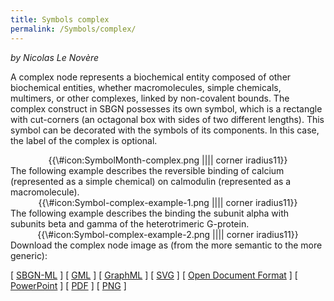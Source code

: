 ```yaml
---
title: Symbols complex
permalink: /Symbols/complex/
---
```


*by Nicolas Le Novère*

A complex node represents a biochemical entity composed of other biochemical entities, whether macromolecules, simple chemicals, multimers, or other complexes, linked by non-covalent bounds. The complex construct in SBGN possesses its own symbol, which is a rectangle with cut-corners (an octagonal box with sides of two different lengths). This symbol can be decorated with the symbols of its components. In this case, the label of the complex is optional.

<center>
{{\#icon:SymbolMonth-complex.png |||| corner iradius11}}

</center>
The following example describes the reversible binding of calcium (represented as a simple chemical) on calmodulin (represented as a macromolecule).

<center>
{{\#icon:Symbol-complex-example-1.png |||| corner iradius11}}

</center>
The following example describes the binding the subunit alpha with subunits beta and gamma of the heterotrimeric G-protein.

<center>
{{\#icon:Symbol-complex-example-2.png |||| corner iradius11}}

</center>
Download the complex node image as (from the more semantic to the more generic):

\[ [SBGN-ML](/media:Symbol-complex.sbgn "wikilink") \] \[ [GML](/media:Symbol-complex.gml "wikilink") \] \[ [GraphML](/media:Symbol-complex.graphml "wikilink") \] \[ [SVG](/media:Symbol-complex.svg "wikilink") \] \[ [Open Document Format](/media:Symbol-complex.odp "wikilink") \] \[ [PowerPoint](/media:Symbol-complex.ppt "wikilink") \] \[ [PDF](/media:SymbolMonth-complex.pdf "wikilink") \] \[ [PNG](/media:Symbol-complex.png "wikilink") \]